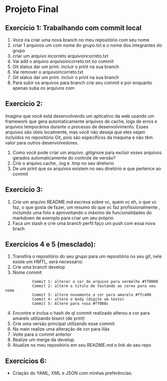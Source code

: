 # Projeto Final
## Exercício 1: Trabalhando com commit local
1. Voce ira criar uma nova branch no meu repositório com seu nome 
2. criar 1 arquivos um com nome do grupo.txt e o nome dos integrantes do grupo
3. criar um arquivo incorreto arquivoincorreto.txt 
4. Vai add o arquivo arquivoincorreto.txt  no commit 
5. Git status dar um print. incluir o print na sua branch
6. Vai remover o arquivoincorreto.txt 
7. Git status dar um print. incluir o print na sua branch
8. Para subir os arquivos para branch crie seu commit e por enquanto apenas suba os arquivos com <git push origin nome da sua branch>

## Exercício 2:

Imagine que você está desenvolvendo um aplicativo da web usando um framework que gera
automaticamente arquivos de cache, logs de erros e arquivos temporários durante o
processo de desenvolvimento. Esses arquivos são úteis localmente, mas você não deseja
que eles sejam incluídos no repositório Git, pois são específicos da máquina e não têm
valor para outros desenvolvedores.
1. Como você pode criar um arquivo .gitignore para excluir esses arquivos gerados
automaticamente do controle de versão?
2. Crie o arquivo.cache, .log e .tmp no seu diretorio
3. De um print que os arquivos existem no seu diretório e que pertence ao commit

## Exercício 3:

1. Crie um arquivo README.md escreva sobre vc, quem vc eh, o que vc faz, o que gosta de fazer, um resumo do que vc faz profissionalmente , incluindo uma foto e aproveitando o máximo de funcionalidades do markdown de exemplo para criar um seu próprio 
2. Faca um stash e crie uma branch perfil<seunome> faço um push com essa nova brach

## Exercícios 4 e 5 (mesclado):

1. Transfira o repositório do seu grupo para um  repositório no seu git, nele existe um HMTL, será necessário:
2. Crie uma branch develop
3. Nome commit 
```
            Commit 1: alterar a cor do arquivo para vermelho #ff0000
	        Commit 2: altere o titulo de testando as cores para seu nome
			Commit 3: altere novamente a cor para amarelo #ffc400
			Commit 4: altere o body (digite um texto)
			Commit 5: Altere para rosa #ff008c
```
4. Encontre e inclua o hash de ql commit realizado alterou a cor para amarelo utilizando bisect (de print)
5. Crie uma versão principal utilizando esse commit.
6. Na main realize uma alteração de cor para lilás 
7. Volte para o commit anterior
8. Realize um merge da develop.
9. Atualize no meu repositório em seu README.md o link do seu repo

## Exercícios 6:

- Criação do YAML, XML e JSON com minhas preferências.